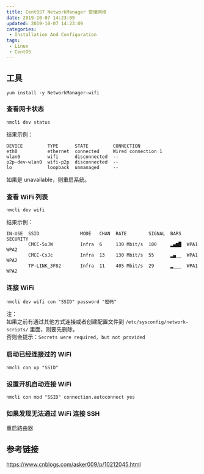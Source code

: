 ```yaml
---
title: CentOS7 NetworkManager 管理网络
date: 2019-10-07 14:23:09
updated: 2019-10-07 14:23:09
categories:
 - Installation And Configuration
tags:
 - Linux
 - CentOS
---
```



## 工具

`yum install -y NetworkManager-wifi`

### 查看网卡状态  

`nmcli dev status`

结果示例：  

```
DEVICE         TYPE      STATE         CONNECTION         
eth0           ethernet  connected     Wired connection 1 
wlan0          wifi      disconnected  --                 
p2p-dev-wlan0  wifi-p2p  disconnected  --                 
lo             loopback  unmanaged     --
```

如果是 unavailable，则重启系统。

### 查看 WiFi 列表

`nmcli dev wifi`

结果示例：

```
IN-USE  SSID               MODE   CHAN  RATE        SIGNAL  BARS  SECURITY  
        CMCC-5xJW          Infra  6     130 Mbit/s  100     ▂▄▆█  WPA1 WPA2 
        CMCC-CsJc          Infra  13    130 Mbit/s  55      ▂▄__  WPA1 WPA2
        TP-LINK_3F82       Infra  11    405 Mbit/s  29      ▂___  WPA1 WPA2
```

### 连接 WiFi

`nmcli dev wifi con "SSID" password "密码"`

注：  
如果之前有通过其他方式连接或者创建配置文件到 `/etc/sysconfig/network-scripts/` 里面，则要先删除。  
否则会提示：`Secrets were required, but not provided`

### 启动已经连接过的 WiFi

`nmcli con up "SSID"`

### 设置开机自动连接 WiFi

`nmcli con mod "SSID" connection.autoconnect yes`

### 如果发现无法通过 WiFi 连接 SSH

重启路由器

## 参考链接  

https://www.cnblogs.com/asker009/p/10212045.html